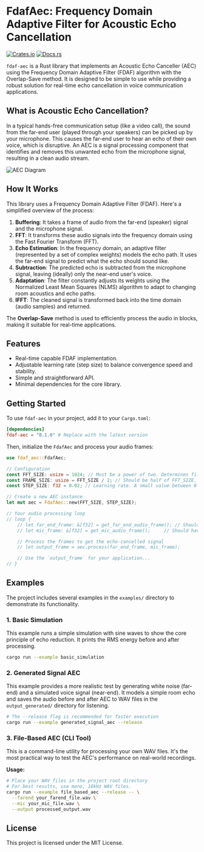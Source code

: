 # FdafAec: Frequency Domain Adaptive Filter for Acoustic Echo Cancellation

[![Crates.io](https://img.shields.io/crates/v/fdaf-aec.svg)](https://crates.io/crates/fdaf-aec)
[![Docs.rs](https://docs.rs/fdaf-aec/badge.svg)](https://docs.rs/fdaf-aec)

`fdaf-aec` is a Rust library that implements an Acoustic Echo Canceller (AEC) using the Frequency Domain Adaptive Filter (FDAF) algorithm with the Overlap-Save method. It is designed to be simple to use while providing a robust solution for real-time echo cancellation in voice communication applications.

## What is Acoustic Echo Cancellation?

In a typical hands-free communication setup (like a video call), the sound from the far-end user (played through your speakers) can be picked up by your microphone. This causes the far-end user to hear an echo of their own voice, which is disruptive. An AEC is a signal processing component that identifies and removes this unwanted echo from the microphone signal, resulting in a clean audio stream.

![AEC Diagram](https://i.imgur.com/GCRs5pE.png)

## How It Works

This library uses a Frequency Domain Adaptive Filter (FDAF). Here's a simplified overview of the process:

1.  **Buffering**: It takes a frame of audio from the far-end (speaker) signal and the microphone signal.
2.  **FFT**: It transforms these audio signals into the frequency domain using the Fast Fourier Transform (FFT).
3.  **Echo Estimation**: In the frequency domain, an adaptive filter (represented by a set of complex weights) models the echo path. It uses the far-end signal to predict what the echo should sound like.
4.  **Subtraction**: The predicted echo is subtracted from the microphone signal, leaving (ideally) only the near-end user's voice.
5.  **Adaptation**: The filter constantly adjusts its weights using the Normalized Least Mean Squares (NLMS) algorithm to adapt to changing room acoustics and echo paths.
6.  **IFFT**: The cleaned signal is transformed back into the time domain (audio samples) and returned.

The **Overlap-Save** method is used to efficiently process the audio in blocks, making it suitable for real-time applications.

## Features

- Real-time capable FDAF implementation.
- Adjustable learning rate (step size) to balance convergence speed and stability.
- Simple and straightforward API.
- Minimal dependencies for the core library.

## Getting Started

To use `fdaf-aec` in your project, add it to your `Cargo.toml`:

```toml
[dependencies]
fdaf-aec = "0.1.0" # Replace with the latest version
```

Then, initialize the `FdafAec` and process your audio frames:

```rust
use fdaf_aec::FdafAec;

// Configuration
const FFT_SIZE: usize = 1024; // Must be a power of two. Determines filter length.
const FRAME_SIZE: usize = FFT_SIZE / 2; // Should be half of FFT_SIZE.
const STEP_SIZE: f32 = 0.02; // Learning rate. A small value between 0 and 1.

// Create a new AEC instance
let mut aec = FdafAec::new(FFT_SIZE, STEP_SIZE);

// Your audio processing loop
// loop {
    // let far_end_frame: &[f32] = get_far_end_audio_frame(); // Should have FRAME_SIZE samples
    // let mic_frame: &[f32] = get_mic_audio_frame();     // Should have FRAME_SIZE samples

    // Process the frames to get the echo-cancelled signal
    // let output_frame = aec.process(far_end_frame, mic_frame);

    // Use the `output_frame` for your application...
// }
```

## Examples

The project includes several examples in the `examples/` directory to demonstrate its functionality.

### 1. Basic Simulation

This example runs a simple simulation with sine waves to show the core principle of echo reduction. It prints the RMS energy before and after processing.

```sh
cargo run --example basic_simulation
```

### 2. Generated Signal AEC

This example provides a more realistic test by generating white noise (far-end) and a simulated voice signal (near-end). It models a simple room echo and saves the audio before and after AEC to WAV files in the `output_generated/` directory for listening.

```sh
# The --release flag is recommended for faster execution
cargo run --example generated_signal_aec --release
```

### 3. File-Based AEC (CLI Tool)

This is a command-line utility for processing your own WAV files. It's the most practical way to test the AEC's performance on real-world recordings.

**Usage:**

```sh
# Place your WAV files in the project root directory
# For best results, use mono, 16kHz WAV files.
cargo run --example file_based_aec --release -- \
  --farend your_farend_file.wav \
  --mic your_mic_file.wav \
  --output processed_output.wav
```

## License

This project is licensed under the MIT License.
